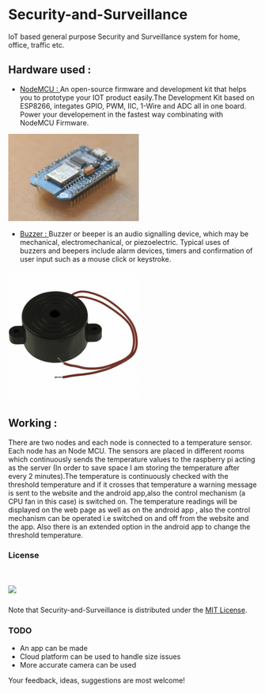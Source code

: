 # Security-and-Surveillance
IoT based general purpose Security and Surveillance system for home, office, traffic etc.

## Hardware used : 

* [NodeMCU : ](https://github.com/nodemcu/nodemcu-firmware)
An open-source firmware and development kit that helps you to prototype your IOT product easily.The Development Kit based on ESP8266, integates GPIO, PWM, IIC, 1-Wire and ADC all in one board. Power your developement in the fastest way combinating with NodeMCU Firmware.

<img src="https://github.com/RatulGhosh/Temperature_monitoring_system/blob/master/images/c1s.jpg_450x300.jpg" width="264"/>

* [Buzzer : ](https://en.wikipedia.org/wiki/Buzzer)
 Buzzer or beeper is an audio signalling device, which may be mechanical, electromechanical, or piezoelectric. Typical uses of buzzers and beepers include alarm devices, timers and confirmation of user input such as a mouse click or keystroke.

<img src="https://raw.githubusercontent.com/RatulGhosh/Security-and-Surveillance/master/images/buzzer.jpg" width="264" />



## Working : 
There are two nodes and each node is connected to a temperature sensor. Each node has an Node MCU. The sensors are  placed in different rooms which continuously sends the temperature values to the raspberry pi acting as the server (In order to save space I am storing the temperature after every 2 minutes).The temperature is continuously checked with the threshold temperature and if it crosses that temperature a warning message is sent to the website and the android app,also the control mechanism (a CPU fan in this case) is switched on.  The temperature readings will be displayed on the web page as well as on the android app , also the control mechanism can be operated i.e switched on and  off from the website and the app. Also there is an extended option in the android app to change the threshold temperature.




### License
# <img src="https://img.shields.io/badge/license-MIT-blue.svg?style=flat" width="80" />
Note that Security-and-Surveillance is distributed under the [MIT License](http://opensource.org/licenses/MIT).

### TODO
* An app can be made 
* Cloud platform can be used to handle size issues
* More accurate camera can be used


Your feedback, ideas, suggestions are most welcome!
